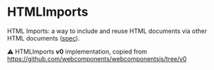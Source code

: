 # HTMLImports

HTML Imports: a way to include and reuse HTML documents via other HTML documents ([spec](https://w3c.github.io/webcomponents/spec/imports/)).

⚠️ HTMLImports <b>v0</b> implementation, copied from https://github.com/webcomponents/webcomponentsjs/tree/v0
